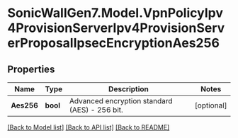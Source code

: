 # SonicWallGen7.Model.VpnPolicyIpv4ProvisionServerIpv4ProvisionServerProposalIpsecEncryptionAes256

## Properties

Name | Type | Description | Notes
------------ | ------------- | ------------- | -------------
**Aes256** | **bool** | Advanced encryption standard (AES) - 256 bit. | [optional] 

[[Back to Model list]](../README.md#documentation-for-models) [[Back to API list]](../README.md#documentation-for-api-endpoints) [[Back to README]](../README.md)

